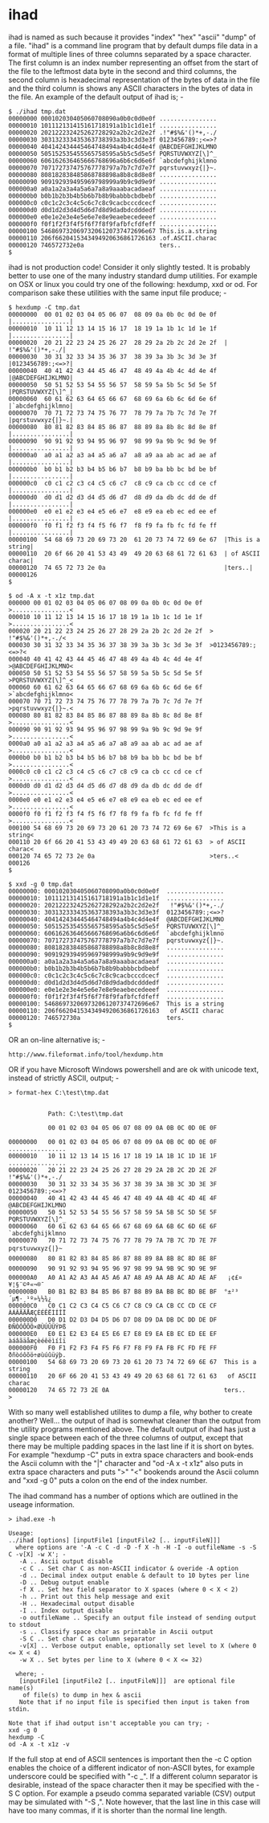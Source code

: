 # ihad
ihad is named as such because it provides "index" "hex" "ascii" "dump" of a file.
"ihad" is a command line program that by default dumps file data in a format of
multiple lines of three columns separated by a space character.
The first column is an index number representing an offset from the start of the
file to the leftmost data byte in the second and third columns,
the second column is hexadecimal representation
of the bytes of data in the file and
the third column is shows any ASCII characters in the bytes of data in the file.
An example of the default output of ihad is; -

```
$ ./ihad tmp.dat
00000000 000102030405060708090a0b0c0d0e0f ................
00000010 101112131415161718191a1b1c1d1e1f ................
00000020 202122232425262728292a2b2c2d2e2f .!"#$%&'()*+,-./
00000030 303132333435363738393a3b3c3d3e3f 0123456789:;<=>?
00000040 404142434445464748494a4b4c4d4e4f @ABCDEFGHIJKLMNO
00000050 505152535455565758595a5b5c5d5e5f PQRSTUVWXYZ[\]^_
00000060 606162636465666768696a6b6c6d6e6f `abcdefghijklmno
00000070 707172737475767778797a7b7c7d7e7f pqrstuvwxyz{|}~.
00000080 808182838485868788898a8b8c8d8e8f ................
00000090 909192939495969798999a9b9c9d9e9f ................
000000a0 a0a1a2a3a4a5a6a7a8a9aaabacadaeaf ................
000000b0 b0b1b2b3b4b5b6b7b8b9babbbcbdbebf ................
000000c0 c0c1c2c3c4c5c6c7c8c9cacbcccdcecf ................
000000d0 d0d1d2d3d4d5d6d7d8d9dadbdcdddedf ................
000000e0 e0e1e2e3e4e5e6e7e8e9eaebecedeeef ................
000000f0 f0f1f2f3f4f5f6f7f8f9fafbfcfdfeff ................
00000100 54686973206973206120737472696e67 This.is.a.string
00000110 206f6620415343494920636861726163 .of.ASCII.charac
00000120 746572732e0a                     ters..
$
```

ihad is not production code! Consider it only slightly tested.
It is probably better to use one of the many industry standard dump utilities.
For example on OSX or linux you could try one of the following: hexdump, xxd or od.
For comparison sake these utilities with the same input file produce; -

```
$ hexdump -C tmp.dat
00000000  00 01 02 03 04 05 06 07  08 09 0a 0b 0c 0d 0e 0f  |................|
00000010  10 11 12 13 14 15 16 17  18 19 1a 1b 1c 1d 1e 1f  |................|
00000020  20 21 22 23 24 25 26 27  28 29 2a 2b 2c 2d 2e 2f  | !"#$%&'()*+,-./|
00000030  30 31 32 33 34 35 36 37  38 39 3a 3b 3c 3d 3e 3f  |0123456789:;<=>?|
00000040  40 41 42 43 44 45 46 47  48 49 4a 4b 4c 4d 4e 4f  |@ABCDEFGHIJKLMNO|
00000050  50 51 52 53 54 55 56 57  58 59 5a 5b 5c 5d 5e 5f  |PQRSTUVWXYZ[\]^_|
00000060  60 61 62 63 64 65 66 67  68 69 6a 6b 6c 6d 6e 6f  |`abcdefghijklmno|
00000070  70 71 72 73 74 75 76 77  78 79 7a 7b 7c 7d 7e 7f  |pqrstuvwxyz{|}~.|
00000080  80 81 82 83 84 85 86 87  88 89 8a 8b 8c 8d 8e 8f  |................|
00000090  90 91 92 93 94 95 96 97  98 99 9a 9b 9c 9d 9e 9f  |................|
000000a0  a0 a1 a2 a3 a4 a5 a6 a7  a8 a9 aa ab ac ad ae af  |................|
000000b0  b0 b1 b2 b3 b4 b5 b6 b7  b8 b9 ba bb bc bd be bf  |................|
000000c0  c0 c1 c2 c3 c4 c5 c6 c7  c8 c9 ca cb cc cd ce cf  |................|
000000d0  d0 d1 d2 d3 d4 d5 d6 d7  d8 d9 da db dc dd de df  |................|
000000e0  e0 e1 e2 e3 e4 e5 e6 e7  e8 e9 ea eb ec ed ee ef  |................|
000000f0  f0 f1 f2 f3 f4 f5 f6 f7  f8 f9 fa fb fc fd fe ff  |................|
00000100  54 68 69 73 20 69 73 20  61 20 73 74 72 69 6e 67  |This is a string|
00000110  20 6f 66 20 41 53 43 49  49 20 63 68 61 72 61 63  | of ASCII charac|
00000120  74 65 72 73 2e 0a                                 |ters..|
00000126
$
```

```
$ od -A x -t x1z tmp.dat
000000 00 01 02 03 04 05 06 07 08 09 0a 0b 0c 0d 0e 0f  >................<
000010 10 11 12 13 14 15 16 17 18 19 1a 1b 1c 1d 1e 1f  >................<
000020 20 21 22 23 24 25 26 27 28 29 2a 2b 2c 2d 2e 2f  > !"#$%&'()*+,-./<
000030 30 31 32 33 34 35 36 37 38 39 3a 3b 3c 3d 3e 3f  >0123456789:;<=>?<
000040 40 41 42 43 44 45 46 47 48 49 4a 4b 4c 4d 4e 4f  >@ABCDEFGHIJKLMNO<
000050 50 51 52 53 54 55 56 57 58 59 5a 5b 5c 5d 5e 5f  >PQRSTUVWXYZ[\]^_<
000060 60 61 62 63 64 65 66 67 68 69 6a 6b 6c 6d 6e 6f  >`abcdefghijklmno<
000070 70 71 72 73 74 75 76 77 78 79 7a 7b 7c 7d 7e 7f  >pqrstuvwxyz{|}~.<
000080 80 81 82 83 84 85 86 87 88 89 8a 8b 8c 8d 8e 8f  >................<
000090 90 91 92 93 94 95 96 97 98 99 9a 9b 9c 9d 9e 9f  >................<
0000a0 a0 a1 a2 a3 a4 a5 a6 a7 a8 a9 aa ab ac ad ae af  >................<
0000b0 b0 b1 b2 b3 b4 b5 b6 b7 b8 b9 ba bb bc bd be bf  >................<
0000c0 c0 c1 c2 c3 c4 c5 c6 c7 c8 c9 ca cb cc cd ce cf  >................<
0000d0 d0 d1 d2 d3 d4 d5 d6 d7 d8 d9 da db dc dd de df  >................<
0000e0 e0 e1 e2 e3 e4 e5 e6 e7 e8 e9 ea eb ec ed ee ef  >................<
0000f0 f0 f1 f2 f3 f4 f5 f6 f7 f8 f9 fa fb fc fd fe ff  >................<
000100 54 68 69 73 20 69 73 20 61 20 73 74 72 69 6e 67  >This is a string<
000110 20 6f 66 20 41 53 43 49 49 20 63 68 61 72 61 63  > of ASCII charac<
000120 74 65 72 73 2e 0a                                >ters..<
000126
$
```

```
$ xxd -g 0 tmp.dat
00000000: 000102030405060708090a0b0c0d0e0f  ................
00000010: 101112131415161718191a1b1c1d1e1f  ................
00000020: 202122232425262728292a2b2c2d2e2f   !"#$%&'()*+,-./
00000030: 303132333435363738393a3b3c3d3e3f  0123456789:;<=>?
00000040: 404142434445464748494a4b4c4d4e4f  @ABCDEFGHIJKLMNO
00000050: 505152535455565758595a5b5c5d5e5f  PQRSTUVWXYZ[\]^_
00000060: 606162636465666768696a6b6c6d6e6f  `abcdefghijklmno
00000070: 707172737475767778797a7b7c7d7e7f  pqrstuvwxyz{|}~.
00000080: 808182838485868788898a8b8c8d8e8f  ................
00000090: 909192939495969798999a9b9c9d9e9f  ................
000000a0: a0a1a2a3a4a5a6a7a8a9aaabacadaeaf  ................
000000b0: b0b1b2b3b4b5b6b7b8b9babbbcbdbebf  ................
000000c0: c0c1c2c3c4c5c6c7c8c9cacbcccdcecf  ................
000000d0: d0d1d2d3d4d5d6d7d8d9dadbdcdddedf  ................
000000e0: e0e1e2e3e4e5e6e7e8e9eaebecedeeef  ................
000000f0: f0f1f2f3f4f5f6f7f8f9fafbfcfdfeff  ................
00000100: 54686973206973206120737472696e67  This is a string
00000110: 206f6620415343494920636861726163   of ASCII charac
00000120: 746572730a                        ters.
$
```

OR an on-line alternative is; -

```
http://www.fileformat.info/tool/hexdump.htm 
```

OR if you have Microsoft Windows powershell and are ok with unicode text, instead of strictly ASCII, output; -

```
> format-hex C:\test\tmp.dat


           Path: C:\test\tmp.dat

           00 01 02 03 04 05 06 07 08 09 0A 0B 0C 0D 0E 0F

00000000   00 01 02 03 04 05 06 07 08 09 0A 0B 0C 0D 0E 0F  ................
00000010   10 11 12 13 14 15 16 17 18 19 1A 1B 1C 1D 1E 1F  ................
00000020   20 21 22 23 24 25 26 27 28 29 2A 2B 2C 2D 2E 2F   !"#$%&'()*+,-./
00000030   30 31 32 33 34 35 36 37 38 39 3A 3B 3C 3D 3E 3F  0123456789:;<=>?
00000040   40 41 42 43 44 45 46 47 48 49 4A 4B 4C 4D 4E 4F  @ABCDEFGHIJKLMNO
00000050   50 51 52 53 54 55 56 57 58 59 5A 5B 5C 5D 5E 5F  PQRSTUVWXYZ[\]^_
00000060   60 61 62 63 64 65 66 67 68 69 6A 6B 6C 6D 6E 6F  `abcdefghijklmno
00000070   70 71 72 73 74 75 76 77 78 79 7A 7B 7C 7D 7E 7F  pqrstuvwxyz{|}~
00000080   80 81 82 83 84 85 86 87 88 89 8A 8B 8C 8D 8E 8F  
00000090   90 91 92 93 94 95 96 97 98 99 9A 9B 9C 9D 9E 9F  
000000A0   A0 A1 A2 A3 A4 A5 A6 A7 A8 A9 AA AB AC AD AE AF   ¡¢£¤¥¦§¨©ª«¬­®¯
000000B0   B0 B1 B2 B3 B4 B5 B6 B7 B8 B9 BA BB BC BD BE BF  °±²³´µ¶·¸¹º»¼½¾¿
000000C0   C0 C1 C2 C3 C4 C5 C6 C7 C8 C9 CA CB CC CD CE CF  ÀÁÂÃÄÅÆÇÈÉÊËÌÍÎÏ
000000D0   D0 D1 D2 D3 D4 D5 D6 D7 D8 D9 DA DB DC DD DE DF  ÐÑÒÓÔÕÖ×ØÙÚÛÜÝÞß
000000E0   E0 E1 E2 E3 E4 E5 E6 E7 E8 E9 EA EB EC ED EE EF  àáâãäåæçèéêëìíîï
000000F0   F0 F1 F2 F3 F4 F5 F6 F7 F8 F9 FA FB FC FD FE FF  ðñòóôõö÷øùúûüýþ.
00000100   54 68 69 73 20 69 73 20 61 20 73 74 72 69 6E 67  This is a string
00000110   20 6F 66 20 41 53 43 49 49 20 63 68 61 72 61 63   of ASCII charac
00000120   74 65 72 73 2E 0A                                ters..          
>
```

With so many well established utilites to dump a file, why bother to create another?
Well... the output of ihad is somewhat cleaner than the output from the utility programs mentioned above.
The default output of ihad has just a single space between each of the three columns of output,
except that there may be multiple padding spaces in the last line if it is short on bytes.
For example "hexdump -C" puts in extra space characters and book-ends the
Ascii column with the "|" character and "od -A x -t x1z" also puts in extra space characters
and puts ">" "<" bookends around the Ascii column and "xxd -g 0" puts a colon on the end of the index number.

The ihad command has a number of options which are outlined in the useage information.

```
> ihad.exe -h

Useage:
../ihad [options] [inputFile1 [inputFile2 [.. inputFileN]]]
  where options are '-A -c C -d -D -f X -h -H -I -o outfileName -s -S C -v[X] -w X'; -
   -A .. Ascii output disable
   -c C .. Set char C as non-ASCII indicator & overide -A option
   -d .. Decimal index output enable & default to 10 bytes per line
   -D .. Debug output enable
   -f X .. Set hex field separator to X spaces (where 0 < X < 2)
   -h .. Print out this help message and exit
   -H .. Hexadecimal output disable
   -I .. Index output disable
   -o outfileName .. Specify an output file instead of sending output to stdout
   -s .. Classify space char as printable in Ascii output
   -S C .. Set char C as column separator
   -v[X] .. Verbose output enable, optionally set level to X (where 0 <= X < 4)
   -w X .. Set bytes per line to X (where 0 < X <= 32)

  where; -
   [inputFile1 [inputFile2 [.. inputFileN]]]  are optional file name(s)
    of file(s) to dump in hex & ascii
   Note that if no input file is specified then input is taken from stdin.

Note that if ihad output isn't acceptable you can try; -
xxd -g 0
hexdump -C
od -A x -t x1z -v
```

If the full stop at end of ASCII sentences is important then the -c C option enables the choice of a different
indicator of non-ASCII bytes, for example underscore could be specified with "-c _".
If a different column separator is desirable,
instead of the space character then it may be specified with the -S C option.
For example a pseudo comma separated variable (CSV) output may be simulated with "-S ,".
Note however, that the last line in this case will have too many commas,
if it is shorter than the normal line length.
